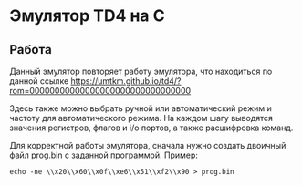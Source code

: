 # Эмулятор TD4 на C
## Работа
Данный эмулятор повторяет работу эмулятора, что находиться по данной ссылке https://umtkm.github.io/td4/?rom=00000000000000000000000000000000

Здесь также можно выбрать ручной или автоматический режим и частоту для автоматического режима. На каждом шагу выводятся значения регистров, флагов и i/o портов, а также расшифровка команд.

Для корректной работы эмулятора, сначала нужно создать двоичный файл prog.bin с заданной программой. Пример:
```
echo -ne \\x20\\x60\\x0f\\xe6\\x51\\xf2\\x90 > prog.bin
```

